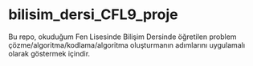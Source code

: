 # bilisim_dersi_CFL9_proje
Bu repo, okuduğum Fen Lisesinde Bilişim Dersinde öğretilen problem çözme/algoritma/kodlama/algoritma oluşturmanın adımlarını uygulamalı olarak göstermek içindir.
